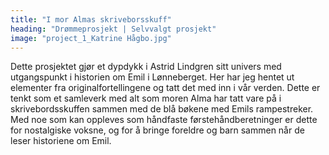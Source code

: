 ```yaml
---
title: "I mor Almas skriveborsskuff"
heading: "Drømmeprosjekt | Selvvalgt prosjekt"
image: "project_1_Katrine Hågbo.jpg"
---
```


Dette prosjektet gjør et dypdykk i Astrid Lindgren sitt univers med utgangspunkt i historien om Emil i Lønneberget. Her har jeg hentet ut elementer fra originalfortellingene og tatt det med inn i vår verden. Dette er tenkt som et samleverk med alt som moren Alma har tatt vare på i skrivebordsskuffen sammen med de blå bøkene med Emils rampestreker. Med noe som kan oppleves som håndfaste førstehåndberetninger er dette for nostalgiske voksne, og for å bringe foreldre og barn sammen når de leser historiene om Emil.
